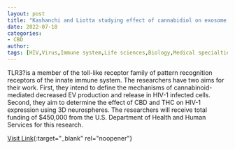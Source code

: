 ```yaml
---
layout: post
title: "Kashanchi and Liotta studying effect of cannabidiol on exosome release"
date: 2022-07-18
categories:
- CBD
author: 
tags: [HIV,Virus,Immune system,Life sciences,Biology,Medical specialties,Biochemistry,Cell biology,Biotechnology,Molecular biology,Clinical medicine,Immunology]
---
```



TLR3?is a member of the toll-like receptor family of pattern recognition receptors of the innate immune system. The researchers have two aims for their work. First, they intend to define the mechanisms of cannabinoid-mediated decreased EV production and release in HIV-1 infected cells. Second, they aim to determine the effect of CBD and THC on HIV-1 expression using 3D neurospheres. The researchers will receive total funding of $450,000 from the U.S. Department of Health and Human Services for this research.

[Visit Link](https://www.eurekalert.org/news-releases/543272){:target="_blank" rel="noopener"}


